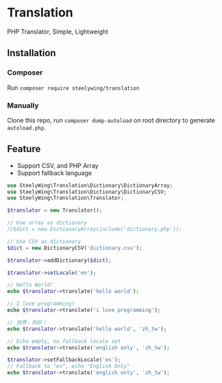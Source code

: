 # Translation
PHP Translator, Simple, Lightweight

## Installation
### Composer
Run `composer require steelywing/translation`

### Manually
Clone this repo, run `composer dump-autoload` on root directory to 
generate `autoload.php`.

## Feature
- Support CSV, and PHP Array
- Support fallback language

```php
use SteelyWing\Translation\Dictionary\DictionaryArray;
use SteelyWing\Translation\Dictionary\DictionaryCSV;
use SteelyWing\Translation\Translator;

$translator = new Translator();

// Use array as dictionary
//$dict = new DictionaryArray(include('dictionary.php'));

// Use CSV as dictionary
$dict = new DictionaryCSV('dictionary.csv');

$translator->addDictionary($dict);

$translator->setLocale('en');

// Hello World!
echo $translator->translate('hello world');

// I love programming!
echo $translator->translate('i love programming');

// 世界，你好！
echo $translator->translate('hello world', 'zh_tw');

// Echo empty, no fallback locale set
echo $translator->translate('english only', 'zh_tw');

$translator->setFallbackLocale('en');
// Fallback to "en", echo "English Only"
echo $translator->translate('english only', 'zh_tw');
```
